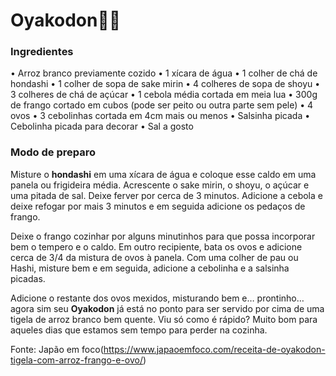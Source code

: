 # Oyakodon:egg::chicken:

### Ingredientes

• Arroz branco previamente cozido
• 1 xícara de água
• 1 colher de chá de hondashi
• 1 colher de sopa de sake mirin
• 4 colheres de sopa de shoyu
• 3 colheres de chá de açúcar
• 1 cebola média cortada em meia lua
• 300g de frango cortado em cubos (pode ser peito ou outra parte sem pele)
• 4 ovos
• 3 cebolinhas cortada em 4cm mais ou menos
• Salsinha picada
• Cebolinha picada para decorar
• Sal a gosto

### Modo de preparo

Misture o **hondashi** em uma xícara de água e coloque esse caldo em uma panela ou frigideira média. Acrescente o sake mirin, o shoyu, o açúcar e uma pitada de sal. Deixe ferver por cerca de 3 minutos. Adicione a cebola e deixe refogar por mais 3 minutos e em seguida adicione os pedaços de frango.

Deixe o frango cozinhar por alguns minutinhos para que possa incorporar bem o tempero e o caldo. Em outro recipiente, bata os ovos e adicione cerca de 3/4 da mistura de ovos à panela. Com uma colher de pau ou Hashi, misture bem e em seguida, adicione a cebolinha e a salsinha picadas.

Adicione o restante dos ovos mexidos, misturando bem e… prontinho… agora sim seu **Oyakodon** já está no ponto para ser servido por cima de uma tigela de arroz branco bem quente. Viu só como é rápido? Muito bom para aqueles dias que estamos sem tempo para perder na cozinha.

Fonte: Japão em foco(https://www.japaoemfoco.com/receita-de-oyakodon-tigela-com-arroz-frango-e-ovo/)

